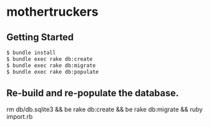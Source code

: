 # mothertruckers

## Getting Started

```bash
$ bundle install
$ bundle exec rake db:create
$ bundle exec rake db:migrate
$ bundle exec rake db:populate
```

## Re-build and re-populate the database.

rm db/db.sqlite3 && be rake db:create && be rake db:migrate && ruby import.rb
